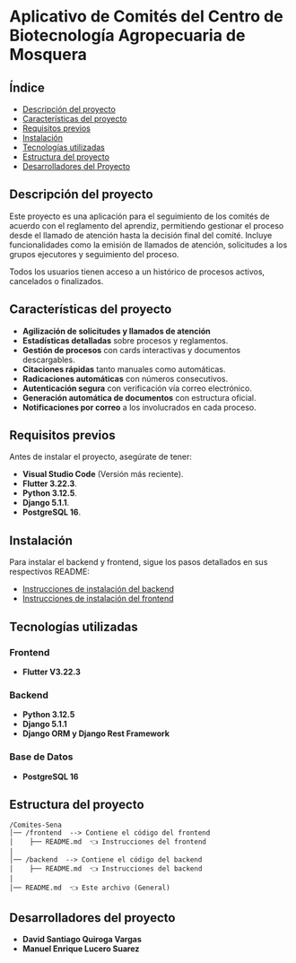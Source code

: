 # Aplicativo de Comités del Centro de Biotecnología Agropecuaria de Mosquera

## Índice

- [Descripción del proyecto](#descripción-del-proyecto)
- [Características del proyecto](#características-del-proyecto)
- [Requisitos previos](#requisitos-previos)
- [Instalación](#instalación)
- [Tecnologías utilizadas](#tecnologías-utilizadas)
- [Estructura del proyecto](#estructura-del-proyecto)
- [Desarrolladores del Proyecto](#desarrolladores-del-proyecto)

## Descripción del proyecto

Este proyecto es una aplicación para el seguimiento de los comités de acuerdo con el reglamento del aprendiz, permitiendo gestionar el proceso desde el llamado de atención hasta la decisión final del comité. Incluye funcionalidades como la emisión de llamados de atención, solicitudes a los grupos ejecutores y seguimiento del proceso.

Todos los usuarios tienen acceso a un histórico de procesos activos, cancelados o finalizados.

## Características del proyecto

- **Agilización de solicitudes y llamados de atención**
- **Estadísticas detalladas** sobre procesos y reglamentos.
- **Gestión de procesos** con cards interactivas y documentos descargables.
- **Citaciones rápidas** tanto manuales como automáticas.
- **Radicaciones automáticas** con números consecutivos.
- **Autenticación segura** con verificación vía correo electrónico.
- **Generación automática de documentos** con estructura oficial.
- **Notificaciones por correo** a los involucrados en cada proceso.

## Requisitos previos

Antes de instalar el proyecto, asegúrate de tener:

- **Visual Studio Code** (Versión más reciente).
- **Flutter 3.22.3**.
- **Python 3.12.5**.
- **Django 5.1.1**.
- **PostgreSQL 16**.

## Instalación

Para instalar el backend y frontend, sigue los pasos detallados en sus respectivos README:

- [Instrucciones de instalación del backend](backend/README.md)
- [Instrucciones de instalación del frontend](frontend/README.md)

## Tecnologías utilizadas

### Frontend

- **Flutter V3.22.3**

### Backend

- **Python 3.12.5**
- **Django 5.1.1**
- **Django ORM y Django Rest Framework**

### Base de Datos

- **PostgreSQL 16**

## Estructura del proyecto

```
/Comites-Sena
│── /frontend  --> Contiene el código del frontend
│    ├── README.md  👈 Instrucciones del frontend
│
│── /backend  --> Contiene el código del backend
│    ├── README.md  👈 Instrucciones del backend
│
│── README.md  👈 Este archivo (General)
```

## Desarrolladores del proyecto

- **David Santiago Quiroga Vargas**
- **Manuel Enrique Lucero Suarez**


